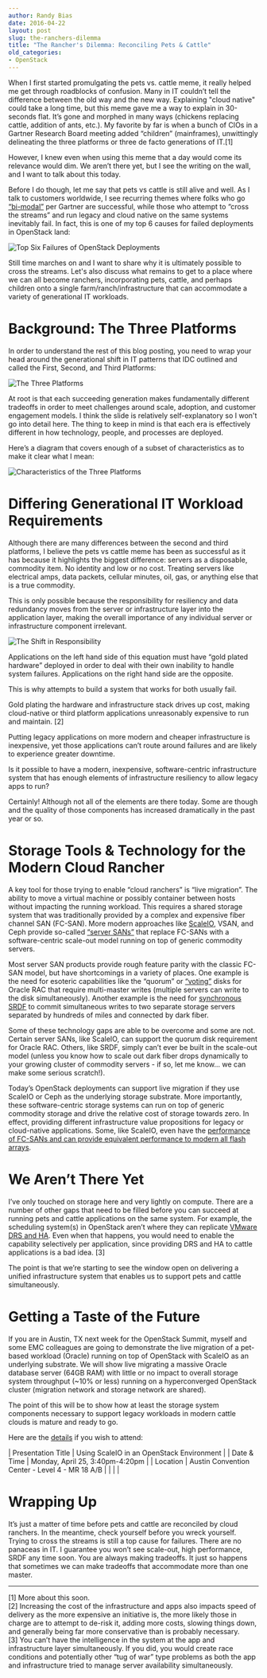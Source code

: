 ```yaml
---
author: Randy Bias
date: 2016-04-22
layout: post
slug: the-ranchers-dilemma
title: "The Rancher's Dilemma: Reconciling Pets & Cattle"
old_categories:
- OpenStack
---
```


When I first started promulgating the pets vs. cattle meme, it really helped me get through roadblocks of confusion. Many in IT couldn’t tell the difference between the old way and the new way. Explaining "cloud native" could take a long time, but this meme gave me a way to explain in 30-seconds flat. It’s gone and morphed in many ways (chickens replacing cattle, addition of ants, etc.). My favorite by far is when a bunch of CIOs in a Gartner Research Board meeting added “children” (mainframes), unwittingly delineating the three platforms or three de facto generations of IT.[1]

However, I knew even when using this meme that a day would come its relevance would dim. We aren’t there yet, but I see the writing on the wall, and I want to talk about this today.

Before I do though, let me say that pets vs cattle is still alive and well. As I talk to customers worldwide, I see recurring themes where folks who go [“bi-modal”](http://www.gartner.com/it-glossary/bimodal/) per Gartner are successful, while those who attempt to “cross the streams” and run legacy and cloud native on the same systems inevitably fail. In fact, this is one of my top 6 causes for failed deployments in OpenStack land:

![Top Six Failures of OpenStack Deployments](/assets/media/2016/top-six-failures-openstack-deployments.jpeg)

Still time marches on and I want to share why it is ultimately possible to cross the streams. Let's also discuss what remains to get to a place where we can all become ranchers, incorporating pets, cattle, and perhaps children onto a single farm/ranch/infrastructure that can accommodate a variety of generational IT workloads.

# Background: The Three Platforms

In order to understand the rest of this blog posting, you need to wrap your head around the generational shift in IT patterns that IDC outlined and called the First, Second, and Third Platforms:

![The Three Platforms](/assets/media/2016/the-first-second-and-third-platforms.jpeg)

At root is that each succeeding generation makes fundamentally different tradeoffs in order to meet challenges around scale, adoption, and customer engagement models.  I think the slide is relatively self-explanatory so I won't go into detail here.  The thing to keep in mind is that each era is effectively different in how technology, people, and processes are deployed.

Here’s a diagram that covers enough of a subset of characteristics as to make it clear what I mean:

![Characteristics of the Three Platforms](/assets/media/2016/cloud-computing-patterns-are-different.jpeg)

# Differing Generational IT Workload Requirements

Although there are many differences between the second and third platforms, I believe the pets vs cattle meme has been as successful as it has because it highlights the biggest difference: servers as a disposable, commodity item. No identity and low or no cost. Treating servers like electrical amps, data packets, cellular minutes, oil, gas, or anything else that is a true commodity.

This is only possible because the responsibility for resiliency and data redundancy moves from the server or infrastructure layer into the application layer, making the overall importance of any individual server or infrastructure component irrelevant.

![The Shift in Responsibility](/assets/media/2016/the-fundamental-difference-between-p2-and-p3.jpeg)

Applications on the left hand side of this equation must have “gold plated hardware” deployed in order to deal with their own inability to handle system failures.  Applications on the right hand side are the opposite.

This is why attempts to build a system that works for both usually fail.

Gold plating the hardware and infrastructure stack drives up cost, making cloud-native or third platform applications unreasonably expensive to run and maintain. [2]

Putting legacy applications on more modern and cheaper infrastructure is inexpensive, yet those applications can’t route around failures and are likely to experience greater downtime.

Is it possible to have a modern, inexpensive, software-centric infrastructure system that has enough elements of infrastructure resiliency to allow legacy apps to run?

Certainly! Although not all of the elements are there today.  Some are though and the quality of those components has increased dramatically in the past year or so.

# Storage Tools & Technology for the Modern Cloud Rancher

A key tool for those trying to enable “cloud ranchers” is “live migration”. The ability to move a virtual machine or possibly container between hosts without impacting the running workload. This requires a shared storage system that was traditionally provided by a complex and expensive fiber channel SAN (FC-SAN). More modern approaches like [ScaleIO](https://www.emc.com/storage/scaleio/index.htm), VSAN, and Ceph provide so-called [“server SANs”](http://wikibon.org/wiki/v/The_Rise_of_Server_SAN) that replace FC-SANs with a software-centric scale-out model running on top of generic commodity servers.

Most server SAN products provide rough feature parity with the classic FC-SAN model, but have shortcomings in a variety of places.  One example is the need for esoteric capabilities like the “quorum” or [“voting”](http://oracleinaction.com/voting-disk/) disks for Oracle RAC that require multi-master writes (multiple servers can write to the disk simultaneously).  Another example is the need for [synchronous SRDF](https://en.wikipedia.org/wiki/Symmetrix_Remote_Data_Facility) to commit simultaneous writes to two separate storage servers separated by hundreds of miles and connected by dark fiber.

Some of these technology gaps are able to be overcome and some are not. Certain server SANs, like ScaleIO, can support the quorum disk requirement for Oracle RAC.  Others, like SRDF, simply can’t ever be built in the scale-out model (unless you know how to scale out dark fiber drops dynamically to your growing cluster of commodity servers - if so, let me know... we can make some serious scratch!).

Today’s OpenStack deployments can support live migration if they use ScaleIO or Ceph as the underlying storage substrate.  More importantly, these software-centric storage systems can run on top of generic commodity storage and drive the relative cost of storage towards zero.  In effect, providing different infrastructure value propositions for legacy or cloud-native applications.  Some, like ScaleIO, even have the [performance of FC-SANs and can provide equivalent performance to modern all flash arrays](/blog/cloud-computing/killing-the-storage-unicorn-purpose-built-scaleio-spanks-multi-purpose-ceph-on-performance/).

# We Aren’t There Yet

I’ve only touched on storage here and very lightly on compute. There are a number of other gaps that need to be filled before you can succeed at running pets and cattle applications on the same system. For example, the scheduling system(s) in OpenStack aren’t where they can replicate [VMware DRS and HA](https://pubs.vmware.com/vsphere-50/index.jsp?topic=%2Fcom.vmware.wssdk.pg.doc_50%2FPG_Ch13_Resources.15.6.html). Even when that happens, you would need to enable the capability selectively per application, since providing DRS and HA to cattle applications is a bad idea. [3]

The point is that we’re starting to see the window open on delivering a unified infrastructure system that enables us to support pets and cattle simultaneously.

# Getting a Taste of the Future

If you are in Austin, TX next week for the OpenStack Summit, myself and some EMC colleagues are going to demonstrate the live migration of a pet-based workload (Oracle) running on top of OpenStack with ScaleIO as an underlying substrate.  We will show live migrating a massive Oracle database server (64GB RAM) with little or no impact to overall storage system throughput (~10% or less) running on a hyperconverged OpenStack cluster (migration network and storage network are shared).

The point of this will be to show how at least the storage system components necessary to support legacy workloads in modern cattle clouds is mature and ready to go.

Here are the [details](https://www.openstack.org/summit/austin-2016/summit-schedule/events/8922) if you wish to attend:

| Presentation Title | Using ScaleIO in an OpenStack Environment |
| Date & Time | Monday, April 25, 3:40pm-4:20pm |
| Location | Austin Convention Center - Level 4 - MR 18 A/B |
| | |  
  
# Wrapping Up

It’s just a matter of time before pets and cattle are reconciled by cloud ranchers. In the meantime, check yourself before you wreck yourself. Trying to cross the streams is still a top cause for failures. There are no panaceas in IT.  I guarantee you won’t see scale-out, high performance, SRDF any time soon. You are always making tradeoffs. It just so happens that sometimes we can make tradeoffs that accommodate more than one master.

* * *

[1] More about this soon.  
[2] Increasing the cost of the infrastructure and apps also impacts speed of delivery as the more expensive an initiative is, the more likely those in charge are to attempt to de-risk it, adding more costs, slowing things down, and generally being far more conservative than is probably necessary.  
[3] You can’t have the intelligence in the system at the app and infrastructure layer simultaneously. If you did, you would create race conditions and potentially other “tug of war” type problems as both the app and infrastructure tried to manage server availability simultaneously.  

